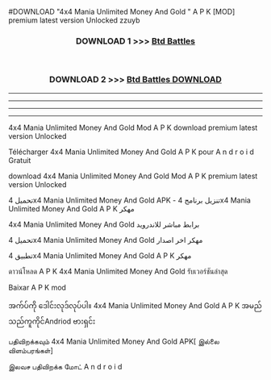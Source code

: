 #DOWNLOAD "4x4 Mania Unlimited Money And Gold " A P K [MOD] premium latest version Unlocked zzuyb 



<div align="center">

<h3>DOWNLOAD 1 >>> <a href="https://getmod1.web.app/?judule=Btd Battles">Btd Battles</a></h3><br>

<h3>DOWNLOAD 2 >>> <a href="https://getmod1.web.app/?judule=Btd Battles">Btd Battles DOWNLOAD</a></h3>

</div>


----------------------------------------------------------

----------------------------------------------------------

----------------------------------------------------------

----------------------------------------------------------


4x4 Mania Unlimited Money And Gold  Mod A P K download premium latest version Unlocked

Télécharger  4x4 Mania Unlimited Money And Gold  A P K pour A n d r o i d Gratuit

download 4x4 Mania Unlimited Money And Gold  Mod A P K premium latest version Unlocked

تحميل 4x4 Mania Unlimited Money And Gold  APK - تنزيل برنامج 4x4 Mania Unlimited Money And Gold  A P K مهكر

4x4 Mania Unlimited Money And Gold  برابط مباشر للاندرويد

تحميل 4x4 Mania Unlimited Money And Gold  مهكر اخر اصدار

تطبيق 4x4 Mania Unlimited Money And Gold  A P K مهكر

ดาวน์โหลด A P K 4x4 Mania Unlimited Money And Gold  รับเวอร์ชันล่าสุด

Baixar A P K mod

အက်ပ်ကို ဒေါင်းလုဒ်လုပ်ပါ။ 4x4 Mania Unlimited Money And Gold  A P K အမည်သည်ကူကိုင်Andriod ဗားရှင်း

பதிவிறக்கவும் 4x4 Mania Unlimited Money And Gold  APK[ இல்லை விளம்பரங்கள்] 
 
இலவச பதிவிறக்க மோட் A n d r o i d



